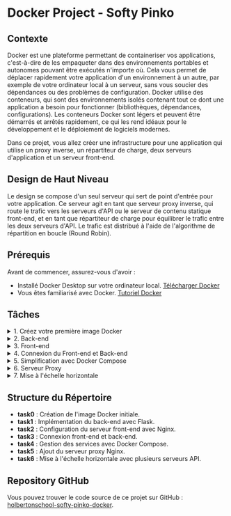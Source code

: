 # Docker Project - Softy Pinko

## Contexte

Docker est une plateforme permettant de containeriser vos applications, c'est-à-dire de les empaqueter dans des environnements portables et autonomes pouvant être exécutés n'importe où. Cela vous permet de déplacer rapidement votre application d'un environnement à un autre, par exemple de votre ordinateur local à un serveur, sans vous soucier des dépendances ou des problèmes de configuration. Docker utilise des conteneurs, qui sont des environnements isolés contenant tout ce dont une application a besoin pour fonctionner (bibliothèques, dépendances, configurations). Les conteneurs Docker sont légers et peuvent être démarrés et arrêtés rapidement, ce qui les rend idéaux pour le développement et le déploiement de logiciels modernes.

Dans ce projet, vous allez créer une infrastructure pour une application qui utilise un proxy inverse, un répartiteur de charge, deux serveurs d'application et un serveur front-end.

## Design de Haut Niveau

Le design se compose d'un seul serveur qui sert de point d'entrée pour votre application. Ce serveur agit en tant que serveur proxy inverse, qui route le trafic vers les serveurs d'API ou le serveur de contenu statique front-end, et en tant que répartiteur de charge pour équilibrer le trafic entre les deux serveurs d'API. Le trafic est distribué à l'aide de l'algorithme de répartition en boucle (Round Robin).

## Prérequis

Avant de commencer, assurez-vous d'avoir :

- Installé Docker Desktop sur votre ordinateur local. [Télécharger Docker](https://www.docker.com/)
- Vous êtes familiarisé avec Docker. [Tutoriel Docker](https://docs.docker.com/get-started/)

## Tâches

<details>
<summary>1. Créez votre première image Docker</summary>

Dans cette tâche, vous allez créer une image Docker à partir d'un Dockerfile basé sur la dernière version d'Ubuntu. L'image mettra à jour et mettra à niveau les paquets, puis affichera "Hello, World!" lorsque le conteneur sera exécuté.

**Étapes :**
- Créez un `Dockerfile` basé sur `ubuntu:latest`.
- Exécutez `apt-get update` et `apt-get upgrade -y`.
- Faites en sorte que le conteneur affiche "Hello, World!" lors de l'exécution.

</details>

<details>
<summary>2. Back-end</summary>

Créez un serveur Flask simple qui renvoie "Hello, World!" via une API. Vous installerez `python3`, `pip3` et `flask` dans l'image Docker.

**Étapes :**
- Installez `python3`, `python3-pip`, et `flask` dans l'image Docker.
- Créez un fichier `api.py` avec un point d'entrée Flask qui retourne "Hello, World!".
- Exécutez le serveur Flask sur le port 5252.

</details>

<details>
<summary>3. Front-end</summary>

Configurez un serveur web Nginx pour héberger le front-end de l'application. Le contenu statique sera servi via un Dockerfile personnalisé pour Nginx.

**Étapes :**
- Créez un `Dockerfile` basé sur `nginx:latest`.
- Copiez les fichiers front-end dans `/var/www/html/softy-pinko-front-end`.
- Configurez Nginx pour servir le contenu statique sur le port 9000.

</details>

<details>
<summary>4. Connexion du Front-end et Back-end</summary>

Connectez le front-end au back-end en utilisant des requêtes AJAX. Configurez CORS dans Flask pour permettre les requêtes entre domaines.

**Étapes :**
- Ajoutez du JavaScript à `index.html` pour charger les données dynamiques depuis le back-end.
- Modifiez le `Dockerfile` du back-end pour installer `flask-cors` et permettre les requêtes cross-origin.

</details>

<details>
<summary>5. Simplification avec Docker Compose</summary>

Utilisez Docker Compose pour orchestrer l'exécution simultanée des services front-end et back-end. Un fichier `docker-compose.yml` sera créé pour gérer le déploiement des services.

**Étapes :**
- Créez un fichier `docker-compose.yml` pour définir les services front-end et back-end.
- Utilisez `docker-compose build` pour construire les images et `docker-compose up` pour les exécuter.

</details>

<details>
<summary>6. Serveur Proxy</summary>

Ajoutez un serveur proxy Nginx pour router les requêtes vers le front-end ou le back-end selon l'URL demandée. Le serveur proxy simplifie la gestion des services en masquant les détails d'implémentation des clients.

**Étapes :**
- Créez un `Dockerfile` pour un serveur proxy basé sur Nginx.
- Configurez un fichier `proxy.conf` pour router les requêtes vers les services appropriés.
- Mettez à jour `docker-compose.yml` pour inclure le service proxy.

</details>

<details>
<summary>7. Mise à l'échelle horizontale</summary>

Ajoutez un deuxième serveur API pour gérer les pics de trafic. Configurez le répartiteur de charge Nginx pour équilibrer les requêtes entre plusieurs serveurs API en utilisant l'algorithme Round Robin.

**Étapes :**
- Modifiez `docker-compose.yml` pour créer plusieurs instances du service back-end.
- Utilisez `docker-compose up --scale back-end=2` pour démarrer plusieurs serveurs API.
- Vérifiez que le répartiteur de charge balance les requêtes entre les serveurs API.

</details>

## Structure du Répertoire

- **task0** : Création de l'image Docker initiale.
- **task1** : Implémentation du back-end avec Flask.
- **task2** : Configuration du serveur front-end avec Nginx.
- **task3** : Connexion front-end et back-end.
- **task4** : Gestion des services avec Docker Compose.
- **task5** : Ajout du serveur proxy Nginx.
- **task6** : Mise à l'échelle horizontale avec plusieurs serveurs API.

## Repository GitHub

Vous pouvez trouver le code source de ce projet sur GitHub : [holbertonschool-softy-pinko-docker](https://github.com/holbertonschool-softy-pinko-docker).
